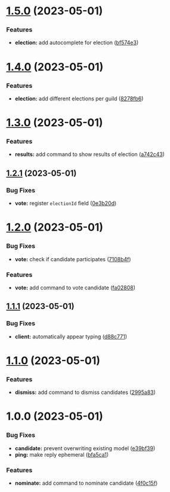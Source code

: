 # [1.5.0](https://github.com/brycked/lelvotingsystemyoushouldtrust/compare/v1.4.0...v1.5.0) (2023-05-01)


### Features

* **election:** add autocomplete for election ([bf574e3](https://github.com/brycked/lelvotingsystemyoushouldtrust/commit/bf574e387fce7fde068609c9e1fa11f922a839b1))

# [1.4.0](https://github.com/brycked/lelvotingsystemyoushouldtrust/compare/v1.3.0...v1.4.0) (2023-05-01)

### Features

- **election:** add different elections per guild ([8278fb6](https://github.com/brycked/lelvotingsystemyoushouldtrust/commit/8278fb64287b2a6967480661a877519a3b1b2392))

# [1.3.0](https://github.com/brycked/lelvotingsystemyoushouldtrust/compare/v1.2.1...v1.3.0) (2023-05-01)

### Features

- **results:** add command to show results of election ([a742c43](https://github.com/brycked/lelvotingsystemyoushouldtrust/commit/a742c434b41aabd0de0593bcca6cdffcf2206cd0))

## [1.2.1](https://github.com/brycked/lelvotingsystemyoushouldtrust/compare/v1.2.0...v1.2.1) (2023-05-01)

### Bug Fixes

- **vote:** register `electionId` field ([0e3b20d](https://github.com/brycked/lelvotingsystemyoushouldtrust/commit/0e3b20d195bfe2f5a31c67dac6eb464c25d42fb9))

# [1.2.0](https://github.com/brycked/lelvotingsystemyoushouldtrust/compare/v1.1.1...v1.2.0) (2023-05-01)

### Bug Fixes

- **vote:** check if candidate participates ([7108b4f](https://github.com/brycked/lelvotingsystemyoushouldtrust/commit/7108b4f2371239550ebf37f34b4fd3e275761457))

### Features

- **vote:** add command to vote candidate ([fa02808](https://github.com/brycked/lelvotingsystemyoushouldtrust/commit/fa02808d65533b4a70e6f43091e1a899cdd3a982))

## [1.1.1](https://github.com/brycked/lelvotingsystemyoushouldtrust/compare/v1.1.0...v1.1.1) (2023-05-01)

### Bug Fixes

- **client:** automatically appear typing ([d88c771](https://github.com/brycked/lelvotingsystemyoushouldtrust/commit/d88c7712dc59e768ec2553926781802a23cde694))

# [1.1.0](https://github.com/brycked/lelvotingsystemyoushouldtrust/compare/v1.0.0...v1.1.0) (2023-05-01)

### Features

- **dismiss:** add command to dismiss candidates ([2995a83](https://github.com/brycked/lelvotingsystemyoushouldtrust/commit/2995a8373a091e567ded4c665d52f115e5d46dd0))

# 1.0.0 (2023-05-01)

### Bug Fixes

- **candidate:** prevent overwriting existing model ([e39bf39](https://github.com/brycked/lelvotingsystemyoushouldtrust/commit/e39bf394f849cab037b0502d2d2ec8a3d610461c))
- **ping:** make reply ephemeral ([bfa5ca1](https://github.com/brycked/lelvotingsystemyoushouldtrust/commit/bfa5ca1128302ede766d2d4a89d85277307ffc40))

### Features

- **nominate:** add command to nominate candidate ([4f0c15f](https://github.com/brycked/lelvotingsystemyoushouldtrust/commit/4f0c15ff77abc7f10028c8618420de7ab6faa92a))
